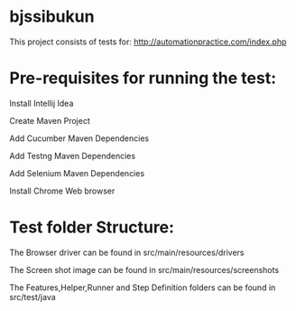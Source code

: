 # bjssibukun
This project consists of tests for:
http://automationpractice.com/index.php

# Pre-requisites for running the test:
Install Intellij Idea

Create Maven Project

Add Cucumber Maven Dependencies

Add Testng Maven Dependencies

Add Selenium Maven Dependencies

Install Chrome Web browser

# Test folder Structure:
The Browser driver can be found in src/main/resources/drivers

The Screen shot image can be found in src/main/resources/screenshots

The Features,Helper,Runner and Step Definition folders can be found in src/test/java
